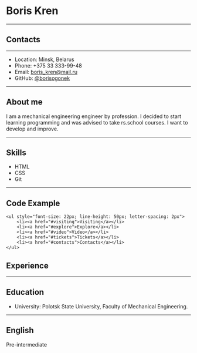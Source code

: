 # Boris Kren
* * *
## Contacts
* * *
+ Location: Minsk, Belarus
+ Phone: +375 33 333-99-48
+ Email: boris_kren@mail.ru
+ GitHub: [@borisogonek](https://github.com/Borisogonek)
* * *
## About me
I am a mechanical engineering engineer by profession. I decided to start learning programming and was advised to take rs.school courses. I want to develop and improve.
* * *
## Skills
+ HTML
+ CSS
+ Git
* * *
## Code Example
    <ul style="font-size: 22px; line-height: 50px; letter-spacing: 2px">
        <li><a href="#visiting">Visiting</a></li>
        <li><a href="#explore">Explore</a></li>
        <li><a href="#video">Video</a></li>
        <li><a href="#tickets">Tickets</a></li>
        <li><a href="#contacts">Contacts</a></li>
    </ul>
## Experience
* * * 
## Education
+ University: Polotsk State University, Faculty of Mechanical Engineering.
* * *
## English
Pre-intermediate







